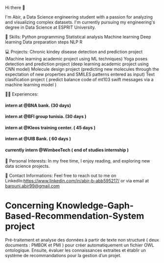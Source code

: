 
Hi there 👋

I'm Abir, a Data Science engineering student with a passion for analyzing and visualizing complex datasets. 
I'm currently pursuing my engineering's degree in Data Science at ESPRIT University.





💼 Skills:
Python programming
Statistical analysis
Machine learning
Deep learning
Data preparation steps
NLP
R





💻 Projects:
Chronic kindey disease detection and prediction project (Machine learning academic project using ML techniques)
Yoga poses detection and prediction project (deep learning academic project using CNN model)
Molecule design project (predicting new molecules through the expectation of new properties and SMILES patterns entered as input) 
Text clasification project ( predict balance code of mt103 swift messages via a machine learning model )





🧑‍💼 Experiences:
#### intern at @BNA bank. (30 days)
#### intern at @BFI group tunisia. (30 days )
#### intern at @Kleos training center. ( 45 days )
#### intern at @UIB Bank. ( 60 days )
#### currently intern @WimbeeTech ( end of studies internship ) 


📝 Personal Interests:
In my free time, I enjoy reading, and exploring new data science projects.



🤝 Contact Informations:
Feel free to reach out to me on LinkedIn:https://www.linkedin.com/in/abir-b-abb595217/ or via email at barouni.abir99@gmail.com

# Concerning Knowledge-Gaph-Based-Recommendation-System project
Pré-traitement et analyse des données à partir de texte non structuré ( deux documents : PMBOK et PMI ) pour créer automatiquement un fichier OWL ontologique. Ensuite, évaluer les connaissances extraites et établir un système de recommandations pour la
gestion d’un projet.

